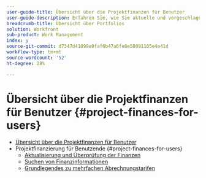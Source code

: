 ```yaml
---
user-guide-title: Übersicht über die Projektfinanzen für Benutzer
user-guide-description: Erfahren Sie, wie Sie aktuelle und vorgeschlagene Projekte basierend auf ihren Kosten, ihrem Wert, ihren Risiken und der Ausrichtung an den Zielen Ihrer Organisation priorisieren.
breadcrumb-title: Übersicht über Portfolios
solution: Workfront
sub-product: Work Management
index: y
source-git-commit: d7347d41099e0faf6b47a6fe0e58091105e4e41d
workflow-type: tm+mt
source-wordcount: '52'
ht-degree: 28%

---
```




# Übersicht über die Projektfinanzen für Benutzer {#project-finances-for-users}

+ [Übersicht über die Projektfinanzen für Benutzer](overview.md)
+ Projektfinanzierung für Benutzende {#project-finances-for-users}
   + [Aktualisierung und Überprüfung der Finanzen](update-and-review-finances.md)
   + [Suchen von Finanzinformationen](find-financial-information.md)
   + [Grundlegendes zu mehrfachen Abrechnungstarifen](multiple-billing-rates.md)

